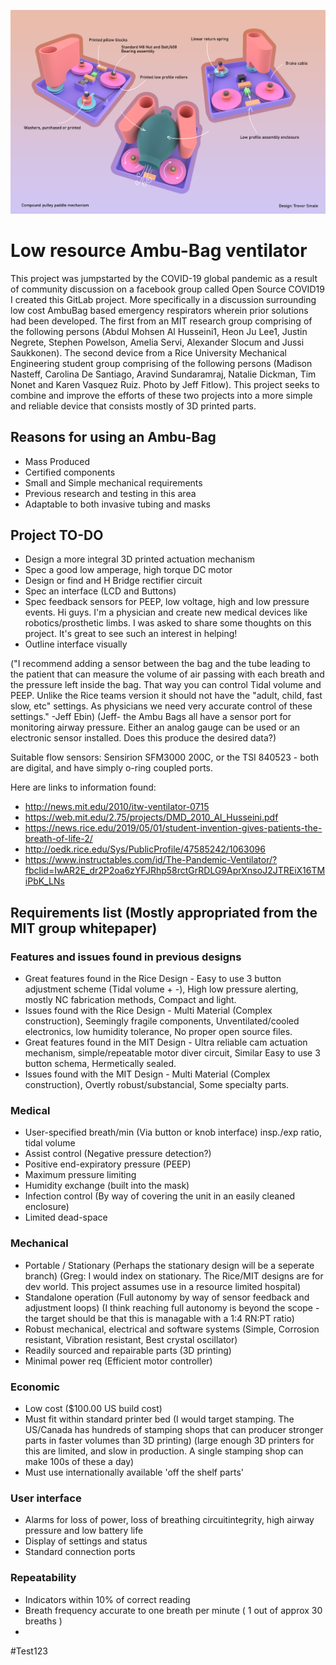 ![Current Mechanical Concept](images/CONCEPT_4_MECH.png)

# Low resource Ambu-Bag ventilator

This project was jumpstarted by the COVID-19 global pandemic as a result of community discussion on a facebook group called Open Source COVID19 I created this GitLab project. More specifically in a discussion surrounding low cost AmbuBag based emergency respirators wherein prior solutions had been developed. The first from an MIT research group comprising of the following persons (Abdul Mohsen Al Husseini1, Heon Ju Lee1, Justin Negrete, Stephen Powelson, Amelia Servi, Alexander Slocum and Jussi Saukkonen). The second device from a Rice University Mechanical Engineering student group comprising of the following persons (Madison Nasteff, Carolina De Santiago, Aravind Sundaramraj, Natalie Dickman, Tim Nonet and Karen Vasquez Ruiz. Photo by Jeff Fitlow). This project seeks to combine and improve the efforts of these two projects into a more simple and reliable device that consists mostly of 3D printed parts.

## Reasons for using an Ambu-Bag
- Mass Produced
- Certified components
- Small and Simple mechanical requirements
- Previous research and testing in this area
- Adaptable to both invasive tubing and masks

## Project TO-DO

- Design a more integral 3D printed actuation mechanism
- Spec a good low amperage, high torque DC motor
- Design or find and H Bridge rectifier circuit
- Spec an interface (LCD and Buttons)
- Spec feedback sensors for PEEP, low voltage, high and low pressure events. Hi guys. I'm a physician and create new medical devices like robotics/prosthetic limbs. I was asked to share some thoughts on this project. It's great to see such an interest in helping!
- Outline interface visually

("I recommend adding a sensor between the bag and the tube leading to the patient that can measure the volume of air passing with each breath and the pressure left inside the bag. That way you can control Tidal volume and PEEP.
Unlike the Rice teams version it should not have the "adult, child, fast slow, etc" settings. As physicians we need very accurate control of these settings." -Jeff Ebin)
(Jeff- the Ambu Bags all have a sensor port for monitoring airway pressure. Either an analog gauge can be used or an electronic sensor installed. Does this produce the desired data?)

Suitable flow sensors: Sensirion SFM3000 200C, or the TSI 840523 - both are digital, and have simply o-ring coupled ports.

Here are links to information found:

* http://news.mit.edu/2010/itw-ventilator-0715
* https://web.mit.edu/2.75/projects/DMD_2010_Al_Husseini.pdf
* https://news.rice.edu/2019/05/01/student-invention-gives-patients-the-breath-of-life-2/
* http://oedk.rice.edu/Sys/PublicProfile/47585242/1063096
* https://www.instructables.com/id/The-Pandemic-Ventilator/?fbclid=IwAR2E_dr2P2oa6zYFJRhp58rctGrRDLG9AprXnsoJ2JTREiX16TMiPbK_LNs

## Requirements list (Mostly appropriated from the MIT group whitepaper)

### Features and issues found in previous designs

- Great features found in the Rice Design - Easy to use 3 button adjustment scheme (Tidal volume + -), High low pressure alerting, mostly NC fabrication methods, Compact and light.
- Issues found with the Rice Design - Multi Material (Complex construction), Seemingly fragile components, Unventilated/cooled electronics, low humidity tolerance, No proper open source files.
- Great features found in the MIT Design - Ultra reliable cam actuation mechanism, simple/repeatable motor diver circuit, Similar Easy to use 3 button schema, Hermetically sealed.
- Issues found with the MIT Design - Multi Material (Complex construction), Overtly robust/substancial, Some specialty parts.

### Medical

- User-specified breath/min (Via button or knob interface)
insp./exp ratio, tidal volume
- Assist control (Negative pressure detection?)
- Positive end-expiratory pressure (PEEP)
- Maximum pressure limiting
- Humidity exchange (built into the mask)
- Infection control (By way of covering the unit in an easily cleaned enclosure)
- Limited dead-space 

### Mechanical

- Portable / Stationary (Perhaps the stationary design will be a seperate branch)
(Greg: I would index on stationary. The Rice/MIT designs are for dev world. This project assumes use in a resource limited hospital)
- Standalone operation (Full autonomy by way of sensor feedback and adjustment loops)
(I think reaching full autonomy is beyond the scope - the target should be that this is managable with a 1:4 RN:PT ratio)
- Robust mechanical, electrical and software systems (Simple, Corrosion resistant, Vibration resistant, Best crystal oscillator)
- Readily sourced and repairable parts (3D printing)
- Minimal power req (Efficient motor controller)

### Economic

- Low cost ($100.00 US build cost)
- Must fit within standard printer bed
(I would target stamping. The US/Canada has hundreds of stamping shops that can producer stronger parts in faster volumes than 3D printing)
(large enough 3D printers for this are limited, and slow in production. A single stamping shop can make 100s of these a day)
- Must use internationally available 'off the shelf parts'

### User interface

- Alarms for loss of power, loss of breathing circuitintegrity, high airway pressure and low battery life
- Display of settings and status
- Standard connection ports

### Repeatability

- Indicators within 10% of correct reading
- Breath frequency accurate to one breath per minute ( 1 out of approx 30 breaths )
- 
#Test123
